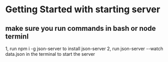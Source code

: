 # Getting Started with starting server

## make sure you run commands in bash or node terminl

1, run npm i -g json-server to install json-server
2, run json-server --watch data.json in the terminal to start the server
